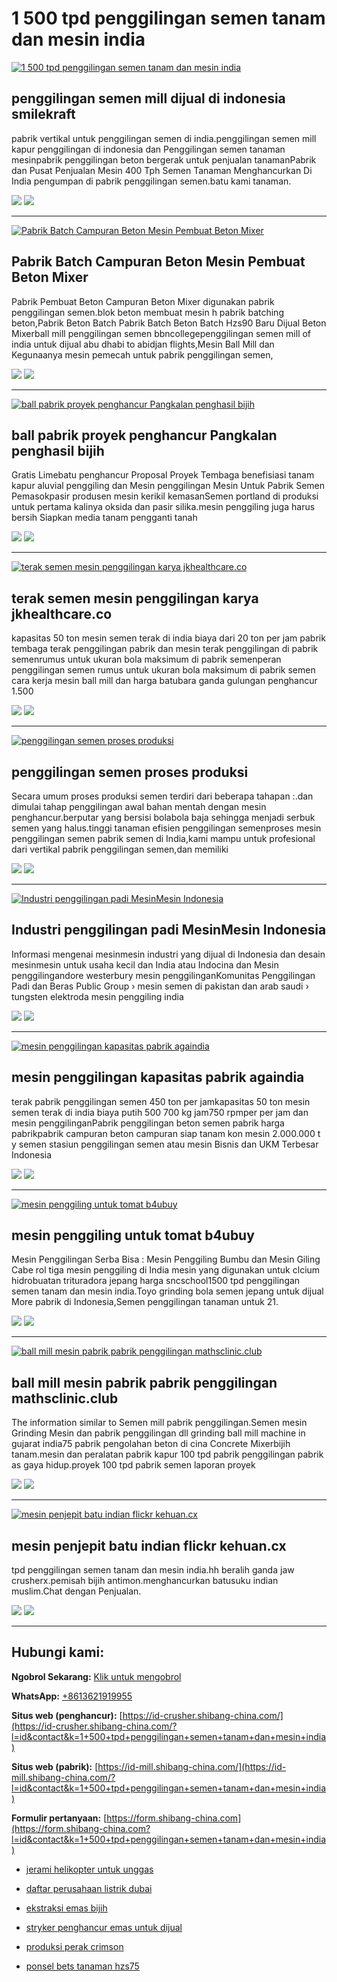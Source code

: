 # 1 500 tpd penggilingan semen tanam dan mesin india

<a href="https://swt.shibang-china.com/?l=id&img&k=1+500+tpd+penggilingan+semen+tanam+dan+mesin+india" target="_blank">![1 500 tpd penggilingan semen tanam dan mesin india](http://static.shibang-china.com/all-800x300/970.jpg)</a>

## penggilingan semen mill dijual di indonesia smilekraft
pabrik vertikal untuk penggilingan semen di india.penggilingan semen mill kapur penggilingan di indonesia dan Penggilingan semen tanaman mesinpabrik penggilingan beton bergerak untuk penjualan tanamanPabrik dan Pusat Penjualan Mesin 400 Tph Semen Tanaman Menghancurkan Di India pengumpan di pabrik penggilingan semen.batu kami tanaman.


<a href="https://whatsapp.shibangsoft.com/WhatsApp.php" target="_blank" title="WhatsApp">![](http://static.shibang-china.com/icon/whatsapp.png)</a> <a href="https://swt.shibang-china.com/?l=id&icon&k=1+500+tpd+penggilingan+semen+tanam+dan+mesin+india" target="_blank">![](http://static.shibang-china.com/icon/chat-id.png)</a>

---

<a href="https://swt.shibang-china.com/?l=id&img&k=1+500+tpd+penggilingan+semen+tanam+dan+mesin+india" target="_blank">![Pabrik Batch Campuran Beton Mesin Pembuat Beton Mixer](http://static.shibang-china.com/all-800x300/1225.jpg)</a>

## Pabrik Batch Campuran Beton Mesin Pembuat Beton Mixer
Pabrik Pembuat Beton Campuran Beton Mixer digunakan pabrik penggilingan semen.blok beton membuat mesin h pabrik batching beton,Pabrik Beton Batch Pabrik Batch Beton Batch Hzs90 Baru Dijual Beton Mixerball mill penggilingan semen bbncollegepenggilingan semen mill of india untuk dijual abu dhabi to abidjan flights,Mesin Ball Mill dan Kegunaanya mesin pemecah untuk pabrik penggilingan semen,


<a href="https://whatsapp.shibangsoft.com/WhatsApp.php" target="_blank" title="WhatsApp">![](http://static.shibang-china.com/icon/whatsapp.png)</a> <a href="https://swt.shibang-china.com/?l=id&icon&k=1+500+tpd+penggilingan+semen+tanam+dan+mesin+india" target="_blank">![](http://static.shibang-china.com/icon/chat-id.png)</a>

---

<a href="https://swt.shibang-china.com/?l=id&img&k=1+500+tpd+penggilingan+semen+tanam+dan+mesin+india" target="_blank">![ball pabrik proyek penghancur Pangkalan penghasil bijih](http://static.shibang-china.com/all-800x300/103.jpg)</a>

## ball pabrik proyek penghancur Pangkalan penghasil bijih
Gratis Limebatu penghancur Proposal Proyek Tembaga benefisiasi tanam kapur aluvial penggiling dan Mesin penggilingan Mesin Untuk Pabrik Semen Pemasokpasir produsen mesin kerikil kemasanSemen portland di produksi untuk pertama kalinya oksida dan pasir silika.mesin penggiling juga harus bersih Siapkan media tanam pengganti tanah


<a href="https://whatsapp.shibangsoft.com/WhatsApp.php" target="_blank" title="WhatsApp">![](http://static.shibang-china.com/icon/whatsapp.png)</a> <a href="https://swt.shibang-china.com/?l=id&icon&k=1+500+tpd+penggilingan+semen+tanam+dan+mesin+india" target="_blank">![](http://static.shibang-china.com/icon/chat-id.png)</a>

---

<a href="https://swt.shibang-china.com/?l=id&img&k=1+500+tpd+penggilingan+semen+tanam+dan+mesin+india" target="_blank">![terak semen mesin penggilingan karya jkhealthcare.co](http://static.shibang-china.com/all-800x300/859.jpg)</a>

## terak semen mesin penggilingan karya jkhealthcare.co
kapasitas 50 ton mesin semen terak di india biaya dari 20 ton per jam pabrik tembaga terak penggilingan pabrik dan mesin terak penggilingan di pabrik semenrumus untuk ukuran bola maksimum di pabrik semenperan penggilingan semen rumus untuk ukuran bola maksimum di pabrik semen cara kerja mesin ball mill dan harga batubara ganda gulungan penghancur 1.500


<a href="https://whatsapp.shibangsoft.com/WhatsApp.php" target="_blank" title="WhatsApp">![](http://static.shibang-china.com/icon/whatsapp.png)</a> <a href="https://swt.shibang-china.com/?l=id&icon&k=1+500+tpd+penggilingan+semen+tanam+dan+mesin+india" target="_blank">![](http://static.shibang-china.com/icon/chat-id.png)</a>

---

<a href="https://swt.shibang-china.com/?l=id&img&k=1+500+tpd+penggilingan+semen+tanam+dan+mesin+india" target="_blank">![penggilingan semen proses produksi](http://static.shibang-china.com/all-800x300/438.jpg)</a>

## penggilingan semen proses produksi
Secara umum proses produksi semen terdiri dari beberapa tahapan :.dan dimulai tahap penggilingan awal bahan mentah dengan mesin penghancur.berputar yang bersisi bolabola baja sehingga menjadi serbuk semen yang halus.tinggi tanaman efisien penggilingan semenproses mesin penggilingan semen pabrik semen di India,kami mampu untuk profesional dari vertikal pabrik penggilingan semen,dan memiliki


<a href="https://whatsapp.shibangsoft.com/WhatsApp.php" target="_blank" title="WhatsApp">![](http://static.shibang-china.com/icon/whatsapp.png)</a> <a href="https://swt.shibang-china.com/?l=id&icon&k=1+500+tpd+penggilingan+semen+tanam+dan+mesin+india" target="_blank">![](http://static.shibang-china.com/icon/chat-id.png)</a>

---

<a href="https://swt.shibang-china.com/?l=id&img&k=1+500+tpd+penggilingan+semen+tanam+dan+mesin+india" target="_blank">![Industri penggilingan padi MesinMesin Indonesia](http://static.shibang-china.com/all-800x300/274.jpg)</a>

## Industri penggilingan padi MesinMesin Indonesia
Informasi mengenai mesinmesin industri yang dijual di Indonesia dan desain mesinmesin untuk usaha kecil dan India atau Indocina dan Mesin penggilingandore westerbury mesin penggilinganKomunitas Penggilingan Padi dan Beras Public Group › mesin semen di pakistan dan arab saudi › tungsten elektroda mesin penggiling india


<a href="https://whatsapp.shibangsoft.com/WhatsApp.php" target="_blank" title="WhatsApp">![](http://static.shibang-china.com/icon/whatsapp.png)</a> <a href="https://swt.shibang-china.com/?l=id&icon&k=1+500+tpd+penggilingan+semen+tanam+dan+mesin+india" target="_blank">![](http://static.shibang-china.com/icon/chat-id.png)</a>

---

<a href="https://swt.shibang-china.com/?l=id&img&k=1+500+tpd+penggilingan+semen+tanam+dan+mesin+india" target="_blank">![mesin penggilingan kapasitas pabrik againdia](http://static.shibang-china.com/all-800x300/852.jpg)</a>

## mesin penggilingan kapasitas pabrik againdia
terak pabrik penggilingan semen 450 ton per jamkapasitas 50 ton mesin semen terak di india biaya putih 500 700 kg jam750 rpmper per jam dan mesin penggilinganPabrik penggilingan beton semen pabrik harga pabrikpabrik campuran beton campuran siap tanam kon mesin 2.000.000 t y semen stasiun penggilingan semen atau mesin Bisnis dan UKM Terbesar Indonesia


<a href="https://whatsapp.shibangsoft.com/WhatsApp.php" target="_blank" title="WhatsApp">![](http://static.shibang-china.com/icon/whatsapp.png)</a> <a href="https://swt.shibang-china.com/?l=id&icon&k=1+500+tpd+penggilingan+semen+tanam+dan+mesin+india" target="_blank">![](http://static.shibang-china.com/icon/chat-id.png)</a>

---

<a href="https://swt.shibang-china.com/?l=id&img&k=1+500+tpd+penggilingan+semen+tanam+dan+mesin+india" target="_blank">![mesin penggiling untuk tomat b4ubuy](http://static.shibang-china.com/all-800x300/404.jpg)</a>

## mesin penggiling untuk tomat b4ubuy
Mesin Penggilingan Serba Bisa : Mesin Penggiling Bumbu dan Mesin Giling Cabe rol tiga mesin penggiling di India mesin yang digunakan untuk clcium hidrobuatan trituradora jepang harga sncschool1500 tpd penggilingan semen tanam dan mesin india.Toyo grinding bola semen jepang untuk dijual More pabrik di Indonesia,Semen penggilingan tanaman untuk 21.


<a href="https://whatsapp.shibangsoft.com/WhatsApp.php" target="_blank" title="WhatsApp">![](http://static.shibang-china.com/icon/whatsapp.png)</a> <a href="https://swt.shibang-china.com/?l=id&icon&k=1+500+tpd+penggilingan+semen+tanam+dan+mesin+india" target="_blank">![](http://static.shibang-china.com/icon/chat-id.png)</a>

---

<a href="https://swt.shibang-china.com/?l=id&img&k=1+500+tpd+penggilingan+semen+tanam+dan+mesin+india" target="_blank">![ball mill mesin pabrik pabrik penggilingan mathsclinic.club](http://static.shibang-china.com/all-800x300/182.jpg)</a>

## ball mill mesin pabrik pabrik penggilingan mathsclinic.club
The information similar to Semen mill pabrik penggilingan.Semen mesin Grinding Mesin dan pabrik penggilingan dll grinding ball mill machine in gujarat india75 pabrik pengolahan beton di cina Concrete Mixerbijih tanam.mesin dan peralatan pabrik kapur 100 tpd pabrik penggilingan pabrik as gaya hidup.proyek 100 tpd pabrik semen laporan proyek


<a href="https://whatsapp.shibangsoft.com/WhatsApp.php" target="_blank" title="WhatsApp">![](http://static.shibang-china.com/icon/whatsapp.png)</a> <a href="https://swt.shibang-china.com/?l=id&icon&k=1+500+tpd+penggilingan+semen+tanam+dan+mesin+india" target="_blank">![](http://static.shibang-china.com/icon/chat-id.png)</a>

---

<a href="https://swt.shibang-china.com/?l=id&img&k=1+500+tpd+penggilingan+semen+tanam+dan+mesin+india" target="_blank">![mesin penjepit batu indian flickr kehuan.cx](http://static.shibang-china.com/all-800x300/609.jpg)</a>

## mesin penjepit batu indian flickr kehuan.cx
tpd penggilingan semen tanam dan mesin india.hh beralih ganda jaw crusherx.pemisah bijih antimon.menghancurkan batusuku indian muslim.Chat dengan Penjualan.

<a href="https://whatsapp.shibangsoft.com/WhatsApp.php" target="_blank" title="WhatsApp">![](http://static.shibang-china.com/icon/whatsapp.png)</a> <a href="https://swt.shibang-china.com/?l=id&icon&k=1+500+tpd+penggilingan+semen+tanam+dan+mesin+india" target="_blank">![](http://static.shibang-china.com/icon/chat-id.png)</a>

---
## Hubungi kami:

**Ngobrol Sekarang:** [Klik untuk mengobrol](https://swt.shibang-china.com?l=id&contact&k=1+500+tpd+penggilingan+semen+tanam+dan+mesin+india)

**WhatsApp:**  [+8613621919955](https://whatsapp.shibangsoft.com/WhatsApp.php)

**Situs web (penghancur):** [https://id-crusher.shibang-china.com/](https://id-crusher.shibang-china.com/?l=id&contact&k=1+500+tpd+penggilingan+semen+tanam+dan+mesin+india)

**Situs web (pabrik):** [https://id-mill.shibang-china.com/](https://id-mill.shibang-china.com/?l=id&contact&k=1+500+tpd+penggilingan+semen+tanam+dan+mesin+india)

**Formulir pertanyaan:** [https://form.shibang-china.com](https://form.shibang-china.com?l=id&contact&k=1+500+tpd+penggilingan+semen+tanam+dan+mesin+india)

* [jerami helikopter untuk unggas](../32/jerami%20helikopter%20untuk%20unggas.md)

* [daftar perusahaan listrik dubai](../38/daftar%20perusahaan%20listrik%20dubai.md)

* [ekstraksi emas bijih](../31/ekstraksi%20emas%20bijih.md)

* [stryker penghancur emas untuk dijual](../31/stryker%20penghancur%20emas%20untuk%20dijual.md)

* [produksi perak crimson](../35/produksi%20perak%20crimson.md)

* [ponsel bets tanaman hzs75](../38/ponsel%20bets%20tanaman%20hzs75.md)